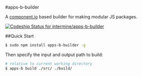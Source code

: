 #apps-b-builder

A [component.io](https://github.com/component/component) based builder for making modular JS packages.

[ ![Codeship Status for intermine/apps-b-builder](https://www.codeship.io/projects/51f46370-117b-0131-185b-420f81acb815/status?branch=master)](https://www.codeship.io/projects/7793)

##Quick Start

```bash
$ sudo npm install apps-b-builder -g
```

Then specify the input and output path to build:

```bash
# relative to current working directory
$ apps-b build ./src/ ./build/
```